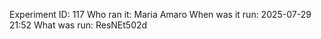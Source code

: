 Experiment ID: 117
Who ran it: Maria Amaro
When was it run: 2025-07-29 21:52
What was run: ResNEt502d
